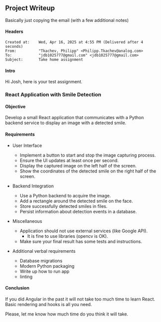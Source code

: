 ## Project Writeup
Basically just copying the email (with a few additional notes)

#### Headers
```
Created at:    Wed, Apr 16, 2025 at 4:55 PM (Delivered after 4 seconds)
From:          "Tkachev, Philipp" <Philipp.Tkachev@analog.com>
To:            "jdb1025777@gmail.com" <jdb1025777@gmail.com>
Subject:       Take home assignment
```
#### Intro
Hi Josh, here is your test assignment.

### React Application with Smile Detection

#### Objective
Develop a small React application that communicates with a Python backend service to display an image with a detected smile.

#### Requirements
- User Interface
    - Implement a button to start and stop the image capturing process.
    - Ensure the UI updates at least once per second.
    - Display the captured image on the left half of the screen.
    - Show the coordinates of the detected smile on the right half of the screen.

- Backend Integration
    - Use a Python backend to acquire the image.
    - Add a rectangle around the detected smile on the face.
    - Store successfully detected smiles in files.
    - Persist information about detection events in a database.

- Miscellaneous
    - Application should not use external services (like Google API). 
        - It is fine to use libraries (opencv is OK). 
    - Make sure your final result has some tests and instructions.
    
- Additional verbal requirements
    - Database migrations
    - Modern Python packaging
    - Write up how to run app
    - linting

#### Conclusion
If you did Angular in the past it will not take too much time to learn React. Basic rendering and hooks is all you need.

Please, let me know how much time do you think it will take. 

